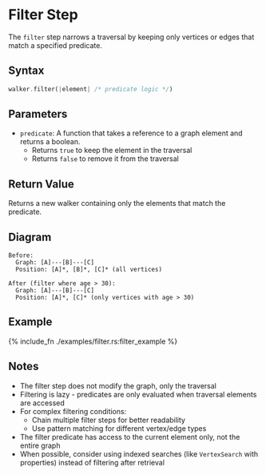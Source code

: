 # Filter Step

The `filter` step narrows a traversal by keeping only vertices or edges that match a specified predicate.

## Syntax

```rust
walker.filter(|element| /* predicate logic */)
```

## Parameters

- `predicate`: A function that takes a reference to a graph element and returns a boolean.
  - Returns `true` to keep the element in the traversal
  - Returns `false` to remove it from the traversal

## Return Value

Returns a new walker containing only the elements that match the predicate.

## Diagram

```
Before:
  Graph: [A]---[B]---[C]
  Position: [A]*, [B]*, [C]* (all vertices)

After (filter where age > 30):
  Graph: [A]---[B]---[C]
  Position: [A]*, [C]* (only vertices with age > 30)
```

## Example

{% include_fn ./examples/filter.rs:filter_example %}

## Notes

- The filter step does not modify the graph, only the traversal
- Filtering is lazy - predicates are only evaluated when traversal elements are accessed
- For complex filtering conditions:
  - Chain multiple filter steps for better readability
  - Use pattern matching for different vertex/edge types
- The filter predicate has access to the current element only, not the entire graph
- When possible, consider using indexed searches (like `VertexSearch` with properties) instead of filtering after retrieval